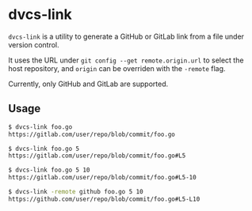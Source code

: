 # dvcs-link

`dvcs-link` is a utility to generate a GitHub or GitLab link from a file under version control.

It uses the URL under `git config --get remote.origin.url` to select the host repository, and `origin` can be overriden with the `-remote` flag.

Currently, only GitHub and GitLab are supported.

## Usage

```bash
$ dvcs-link foo.go
https://gitlab.com/user/repo/blob/commit/foo.go

$ dvcs-link foo.go 5
https://gitlab.com/user/repo/blob/commit/foo.go#L5

$ dvcs-link foo.go 5 10
https://gitlab.com/user/repo/blob/commit/foo.go#L5-10

$ dvcs-link -remote github foo.go 5 10
https://github.com/user/repo/blob/commit/foo.go#L5-L10
```
